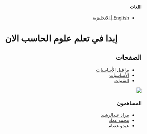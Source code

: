 <div dir='rtl'>

#### اللغات

- [English | الانجليزية](../../README.md)

<h1 align='center'>إبدا في تعلم علوم الحاسب الان
</h1>

## الصفحات

- [ما قبل الأساسيات](./pre-fundamentals.md)
- [الأساسيات](./fundamentals.md)
- [التقنيات](./technologies.md)

<a href="https://hits.seeyoufarm.com" ><img src="https://hits.seeyoufarm.com/api/count/incr/badge.svg?url=https%3A%2F%2Fzelakolase.github.io%2FCSFundamentals.github.io%2F&count_bg=%2379C83D&title_bg=%23555555&icon=&icon_color=%23E7E7E7&title=Page+Views&edge_flat=true" dir='rtl'/></a>

### المساهمون

- [مراد عبدالرشيد](https://github.com/Zelakolase "Zelakolase")
- [محمد عماد](https://github.com/Hulxv "Hulxv")
- عبدو عصام
</div>
